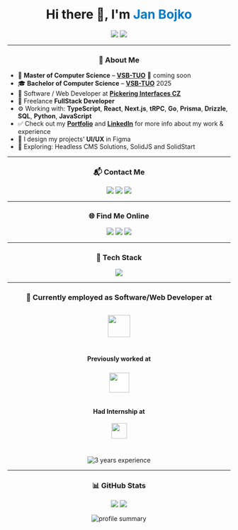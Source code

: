 <!-- README.md -->

<h1 align="center">Hi there 👋, I'm <span style="color:#007acc">Jan Bojko</span></h1>
<p align="center">
<img src="https://readme-typing-svg.demolab.com/?lines=Fullstack+Developer+%7C+UI%2FUX+Designer;&center=true&width=800&height=45&duration=5000&pause=2000" />
<img src="https://readme-typing-svg.demolab.com/?lines=Typescript+%7C+React+%7C+Next.js+%7C+tRPC+%7C+Go;&center=true&width=800&height=45&duration=5000&pause=2000" />
</p>


---

<h3 align="center">🧠 About Me</h3>

- 🌱 **Master of Computer Science** – [**VSB-TUO**](https://www.vsb.cz/en/study/degree-students/degree-studies/master-degree/master-degree-detail/?programmeId=1103) 👀 coming soon
- 🎓 **Bachelor of Computer Science** – [**VSB-TUO**](https://www.vsb.cz/en/study/degree-students/degree-studies/bachelor-degree/bachelor-degree-detail/?programmeId=771) 2025
- 💼 Software / Web Developer at [**Pickering Interfaces CZ**](https://www.pickeringtest.com) 
- 💼 Freelance **FullStack Developer**
- ⚙️ Working with: **TypeScript**, **React**, **Next.js**, **tRPC**, **Go**, **Prisma**, **Drizzle**, **SQL**, **Python**, **JavaScript**
 - ✅ Check out my  [**Portfolio**](https://bojkoj.vercel.app) and [**LinkedIn**](https://www.linkedin.com/in/jan-bojko/) for more info about my work & experience
- 🎨 I design my projects' **UI/UX** in Figma
- 🧪 Exploring: Headless CMS Solutions, SolidJS and SolidStart

---

<h3 align="center">📬 Contact Me</h3>

<p align="center">
  <a href="mailto:honzabojko@seznam.cz"><img src="https://img.shields.io/badge/Email%20(Seznam)-D14836?style=for-the-badge&logo=gmail&logoColor=white" /></a>
  <a href="mailto:jan.bojko@pickering.cz"><img src="https://img.shields.io/badge/Email%20(Pickering)-0078D4?style=for-the-badge&logo=microsoftoutlook&logoColor=white" /></a>
  <a href="mailto:jan.bojko.st@vsb.cz"><img src="https://img.shields.io/badge/Email%20(VSB)-003087?style=for-the-badge&logo=gmail&logoColor=white" /></a>
</p>

---

<h3 align="center">🌐 Find Me Online</h3>

<p align="center">
  <a href="https://www.linkedin.com/in/jan-bojko/"><img src="https://img.shields.io/badge/LinkedIn-%230077B5.svg?style=for-the-badge&logo=linkedin&logoColor=white" /></a>
  <a href="https://bojkoj.vercel.app"><img src="https://img.shields.io/badge/Portfolio-222222?style=for-the-badge&logo=vercel&logoColor=white" /></a>
  <a href="https://github.com/BojkoJ"><img src="https://img.shields.io/badge/GitHub-%23121011.svg?style=for-the-badge&logo=github&logoColor=white" /></a>
</p>

---

<h3 align="center">🧰 Tech Stack</h3>

<p align="center">
<img src="https://skillicons.dev/icons?i=react,nextjs,nodejs,express,js,ts,tailwind,html,css,figma,npm,pnpm,yarn,vercel,github,git,python,django,go,linux,vscode,mysql,mongodb,prisma,cpp,cs,dotnet&perline=9" />
</p>

---

<h3 align="center">🏢 Currently employed as Software/Web Developer at</h3>

<p align="center" style="margin-top:30px;">
  <a href="https://www.pickeringtest.com">
    <img src="https://upload.wikimedia.org/wikipedia/commons/9/98/Pickering-logo-blue-logo.svg" height="50" />
  </a>
</p>

<h4 align="center" style="margin-top:40px;">Previously worked at</h4>

<p align="center">
  <a href="https://expan.do">
    <img src="https://dobrysef.cz/media/pub/brand/expando-logo.jpg" height="45" style="background-color:white; padding:4px; border-radius:4px;" />
  </a>
</p>



<h4 align="center" style="margin-top:30px;">Had Internship at</h4>

<p align="center">
  <a href="https://www.tietoevry.com/">
    <img src="https://miro.medium.com/v2/resize:fit:1400/0*F3stcIHZPDssZl5-.jpg" height="35" tyle="background-color:purple; padding:4px; border-radius:4px;" />
  </a>
  <br />
</p>

<p align="center" style="margin-top:40px;">
  <img src="https://img.shields.io/badge/Total Experience-3%20years-blue?style=for-the-badge&logo=clock&logoColor=white" alt="3 years experience" />
</p>



---


<h3 align="center">📊 GitHub Stats</h3>


<p align="center">
  <img src="https://github-profile-summary-cards.vercel.app/api/cards/repos-per-language?username=BojkoJ&theme=transparent&exclude=CSS,html" />
  <img src="https://github-profile-summary-cards.vercel.app/api/cards/most-commit-language?username=BojkoJ&theme=transparent&exclude=CSS,html" />
</p>

<p align="center">
  <img src="https://github-profile-summary-cards.vercel.app/api/cards/profile-details?username=BojkoJ&theme=transparent" alt="profile summary" />
</p>
